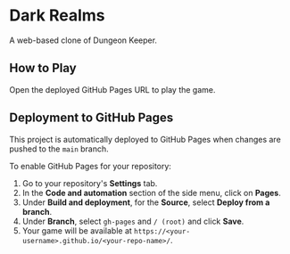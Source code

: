 # Dark Realms

A web-based clone of Dungeon Keeper.

## How to Play

Open the deployed GitHub Pages URL to play the game.

## Deployment to GitHub Pages

This project is automatically deployed to GitHub Pages when changes are pushed to the `main` branch.

To enable GitHub Pages for your repository:

1. Go to your repository's **Settings** tab.
2. In the **Code and automation** section of the side menu, click on **Pages**.
3. Under **Build and deployment**, for the **Source**, select **Deploy from a branch**.
4. Under **Branch**, select `gh-pages` and `/ (root)` and click **Save**.
5. Your game will be available at `https://<your-username>.github.io/<your-repo-name>/`.
